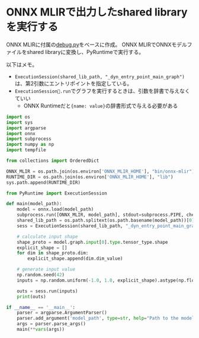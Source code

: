 # ONNX MLIRで出力したshared libraryを実行する


ONNX MLIRに付属の[debug.py](https://github.com/onnx/onnx-mlir/blob/master/utils/debug.py)をベースに作成。
ONNX MLIRでONNXモデルファイルをshared libraryに変換し、PyRuntimeで実行する。

以下はメモ。
- `ExecutionSession(shared_lib_path, "_dyn_entry_point_main_graph")`は、第2引数にエントリポイントを指定している。
- `ExecutionSession.run`でグラフを実行するときは、引数を辞書で与えなくていい
  - ONNX Runtimeだと`{name: value}`の辞書形式で与える必要がある

```python
import os
import sys
import argparse
import onnx
import subprocess
import numpy as np
import tempfile

from collections import OrderedDict

ONNX_MLIR = os.path.join(os.environ['ONNX_MLIR_HOME'], "bin/onnx-mlir")
RUNTIME_DIR = os.path.join(os.environ['ONNX_MLIR_HOME'], "lib")
sys.path.append(RUNTIME_DIR)

from PyRuntime import ExecutionSession

def main(model_path):
    model = onnx.load(model_path)
    subprocess.run([ONNX_MLIR, model_path], stdout=subprocess.PIPE, check=True)
    shared_lib_path = os.path.splitext(os.path.basename(model_path))[0] + ".so"
    sess = ExecutionSession(shared_lib_path, "_dyn_entry_point_main_graph")

    # calculate input shape
    shape_proto = model.graph.input[0].type.tensor_type.shape
    explicit_shape = []
    for dim in shape_proto.dim:
        explicit_shape.append(dim.dim_value)

    # generate input value
    np.random.seed(42)
    inputs = np.random.uniform(-1.0, 1.0, explicit_shape).astype(np.float32)

    outs = sess.run(inputs)
    print(outs)

if __name__ == '__main__':
    parser = argparse.ArgumentParser()
    parser.add_argument('model_path', type=str, help="Path to the model to debug.")
    args = parser.parse_args()
    main(**vars(args))
```

